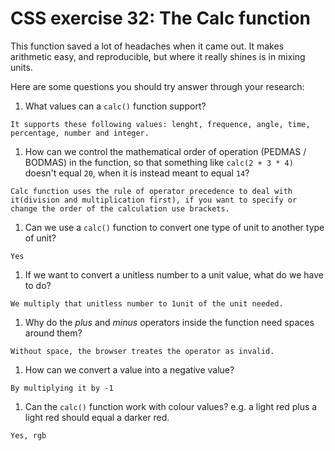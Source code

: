 # CSS exercise 32: The Calc function

This function saved a lot of headaches when it came out. It makes arithmetic easy, and reproducible, but where it really shines is in mixing units.

Here are some questions you should try answer through your research:

1. What values can a `calc()` function support?
```
It supports these following values: lenght, frequence, angle, time, percentage, number and integer.
```
1. How can we control the mathematical order of operation (PEDMAS / BODMAS) in the function, so that something like `calc(2 + 3 * 4)` doesn't equal `20`, when it is instead meant to equal `14`?
```
Calc function uses the rule of operator precedence to deal with it(division and multiplication first), if you want to specify or change the order of the calculation use brackets.
```
1. Can we use a `calc()` function to convert one type of unit to another type of unit?
```
Yes
```
1. If we want to convert a unitless number to a unit value, what do we have to do?
```
We multiply that unitless number to 1unit of the unit needed.
```
1. Why do the *plus* and *minus* operators inside the function need spaces around them?
```
Without space, the browser treates the operator as invalid.
```
1. How can we convert a value into a negative value?
```
By multiplying it by -1
```
1. Can the `calc()` function work with colour values? e.g. a light red plus a light red should equal a darker red.
```
Yes, rgb
```
